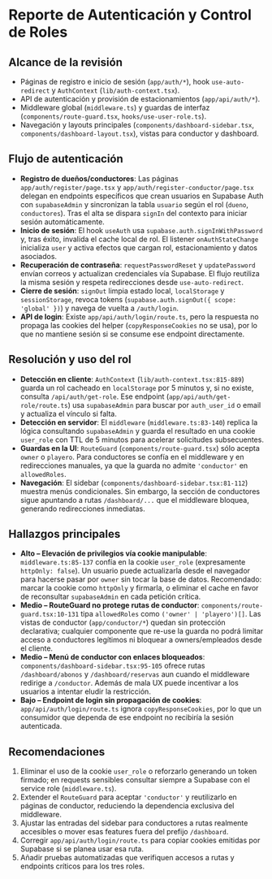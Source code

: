 # Reporte de Autenticación y Control de Roles

## Alcance de la revisión
- Páginas de registro e inicio de sesión (`app/auth/*`), hook `use-auto-redirect` y `AuthContext` (`lib/auth-context.tsx`).
- API de autenticación y provisión de estacionamientos (`app/api/auth/*`).
- Middleware global (`middleware.ts`) y guardas de interfaz (`components/route-guard.tsx`, `hooks/use-user-role.ts`).
- Navegación y layouts principales (`components/dashboard-sidebar.tsx`, `components/dashboard-layout.tsx`), vistas para conductor y dashboard.

## Flujo de autenticación
- **Registro de dueños/conductores**: Las páginas `app/auth/register/page.tsx` y `app/auth/register-conductor/page.tsx` delegan en endpoints específicos que crean usuarios en Supabase Auth con `supabaseAdmin` y sincronizan la tabla `usuario` según el rol (`dueno`, `conductores`). Tras el alta se dispara `signIn` del contexto para iniciar sesión automáticamente.
- **Inicio de sesión**: El hook `useAuth` usa `supabase.auth.signInWithPassword` y, tras éxito, invalida el cache local de rol. El listener `onAuthStateChange` inicializa `user` y activa efectos que cargan rol, estacionamiento y datos asociados.
- **Recuperación de contraseña**: `requestPasswordReset` y `updatePassword` envían correos y actualizan credenciales vía Supabase. El flujo reutiliza la misma sesión y respeta redirecciones desde `use-auto-redirect`.
- **Cierre de sesión**: `signOut` limpia estado local, `localStorage` y `sessionStorage`, revoca tokens (`supabase.auth.signOut({ scope: 'global' })`) y navega de vuelta a `/auth/login`.
- **API de login**: Existe `app/api/auth/login/route.ts`, pero la respuesta no propaga las cookies del helper (`copyResponseCookies` no se usa), por lo que no mantiene sesión si se consume ese endpoint directamente.

## Resolución y uso del rol
- **Detección en cliente**: `AuthContext` (`lib/auth-context.tsx:815-889`) guarda un rol cacheado en `localStorage` por 5 minutos y, si no existe, consulta `/api/auth/get-role`. Ese endpoint (`app/api/auth/get-role/route.ts`) usa `supabaseAdmin` para buscar por `auth_user_id` o email y actualiza el vínculo si falta.
- **Detección en servidor**: El `middleware` (`middleware.ts:83-140`) replica la lógica consultando `supabaseAdmin` y guarda el resultado en una cookie `user_role` con TTL de 5 minutos para acelerar solicitudes subsecuentes.
- **Guardas en la UI**: `RouteGuard` (`components/route-guard.tsx`) sólo acepta `owner` o `playero`. Para conductores se confía en el middleware y en redirecciones manuales, ya que la guarda no admite `'conductor'` en `allowedRoles`.
- **Navegación**: El sidebar (`components/dashboard-sidebar.tsx:81-112`) muestra menús condicionales. Sin embargo, la sección de conductores sigue apuntando a rutas `/dashboard/...` que el middleware bloquea, generando redirecciones inmediatas.

## Hallazgos principales
- **Alto – Elevación de privilegios vía cookie manipulable**: `middleware.ts:85-137` confía en la cookie `user_role` (expresamente `httpOnly: false`). Un usuario puede actualizarla desde el navegador para hacerse pasar por `owner` sin tocar la base de datos. Recomendado: marcar la cookie como `httpOnly` y firmarla, o eliminar el cache en favor de reconsultar `supabaseAdmin` en cada petición crítica.
- **Medio – RouteGuard no protege rutas de conductor**: `components/route-guard.tsx:10-131` tipa `allowedRoles` como `('owner' | 'playero')[]`. Las vistas de conductor (`app/conductor/*`) quedan sin protección declarativa; cualquier componente que re-use la guarda no podrá limitar acceso a conductores legítimos ni bloquear a owners/empleados desde el cliente.
- **Medio – Menú de conductor con enlaces bloqueados**: `components/dashboard-sidebar.tsx:95-105` ofrece rutas `/dashboard/abonos` y `/dashboard/reservas` aun cuando el middleware redirige a `/conductor`. Además de mala UX puede incentivar a los usuarios a intentar eludir la restricción.
- **Bajo – Endpoint de login sin propagación de cookies**: `app/api/auth/login/route.ts` ignora `copyResponseCookies`, por lo que un consumidor que dependa de ese endpoint no recibiría la sesión autenticada.

## Recomendaciones
1. Eliminar el uso de la cookie `user_role` o reforzarlo generando un token firmado; en requests sensibles consultar siempre a Supabase con el service role (`middleware.ts`).
2. Extender el `RouteGuard` para aceptar `'conductor'` y reutilizarlo en páginas de conductor, reduciendo la dependencia exclusiva del middleware.
3. Ajustar las entradas del sidebar para conductores a rutas realmente accesibles o mover esas features fuera del prefijo `/dashboard`.
4. Corregir `app/api/auth/login/route.ts` para copiar cookies emitidas por Supabase si se planea usar esa ruta.
5. Añadir pruebas automatizadas que verifiquen accesos a rutas y endpoints críticos para los tres roles.

